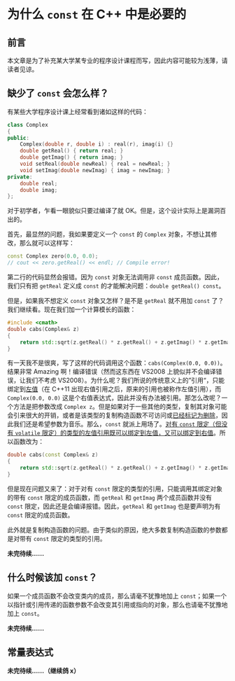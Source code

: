 <!-- Copyright (C) 2023 Timothy Liu -->

<!-- CC BY-SA 4.0 license -->

# 为什么 `const` 在 C++ 中是必要的

## 前言

本文章是为了补充某大学某专业的程序设计课程而写，因此内容可能较为浅薄，请读者见谅。  

## 缺少了 `const` 会怎么样？

有某些大学程序设计课上经常看到诸如这样的代码：  

```c++
class Complex
{
public:
    Complex(double r, double i) : real(r), imag(i) {}
    double getReal() { return real; }
    double getImag() { return imag; }
    void setReal(double newReal) { real = newReal; }
    void setImag(double newImag) { imag = newImag; }
private:
    double real;
    double imag;
};
```

对于初学者，乍看一眼貌似只要过编译了就 OK。但是，这个设计实际上是漏洞百出的。

首先，最显然的问题，我如果要定义一个 `const`  的 `Complex` 对象，不想让其修改，那么就可以这样写：

```cpp
const Complex zero(0.0, 0.0);
// cout << zero.getReal() << endl; // Compile error!
```

第二行的代码显然会报错。因为 `const` 对象无法调用非 `const` 成员函数。因此，我们只有把 `getReal` 定义成 `const` 的才能解决问题：`double getReal() const`。

但是，如果我不想定义 `const` 对象又怎样？是不是 `getReal` 就不用加 `const` 了？我们继续看。现在我们加一个计算模长的函数：

```c++
#include <cmath>
double cabs(Complex& z)
{
    return std::sqrt(z.getReal() * z.getReal() + z.getImag() * z.getImag());
}
```

有一天我不是很爽，写了这样的代码调用这个函数：`cabs(Complex(0.0, 0.0))`。结果非常 Amazing 啊！编译错误（然而这东西在 VS2008 上貌似并不会编译错误，让我们不考虑 VS2008）。为什么呢？我们所说的传统意义上的”引用“，只能绑定到[左值](./lvalue-and-rvalue.md)（在 C++11 出现右值引用之后，原来的引用也被称作左值引用），而 `Complex(0.0, 0.0)` 这是个右值表达式，因此并没有办法被引用。那怎么改呢？一个方法是把参数改成 `Complex z`。但是如果对于一些其他的类型，复制其对象可能会引来很大的开销，或者是该类型的复制构造函数不可访问或[已经标记为删除](https://zh.cppreference.com/w/cpp/language/function#.E5.BC.83.E7.BD.AE.E5.87.BD.E6.95.B0)，因此我们还是希望参数为音乐。那么，`const` 就派上用场了。[对有 `const` 限定（但没有 `volatile` 限定）的类型的左值引用既可以绑定到左值，又可以绑定到右值](https://zh.cppreference.com/w/cpp/language/reference_initialization)。所以函数改为：

```c++
double cabs(const Complex& z)
{
    return std::sqrt(z.getReal() * z.getReal() + z.getImag() * z.getImag());
}
```

但是现在问题又来了：对于对有 `const` 限定的类型的引用，只能调用其绑定对象的带有 `const` 限定的成员函数，而 `getReal` 和 `getImag` 两个成员函数并没有 `const` 限定，因此还是会编译报错。因此，`getReal` 和 `getImag` 也是要声明为有 `const` 限定的成员函数。

此外就是复制构造函数的问题。由于类似的原因，绝大多数复制构造函数的参数都是对带有 `const` 限定的类型的引用。

**未完待续……**

## 什么时候该加 `const`？

如果一个成员函数不会改变类内的成员，那么请毫不犹豫地加上 `const`；如果一个以指针或引用传递的函数参数不会改变其引用或指向的对象，那么也请毫不犹豫地加上 `const`。

**未完待续……**

## 常量表达式

**未完待续……（继续鸽 x）**

<!-- 常量表达式、常量折叠，等等 -->

